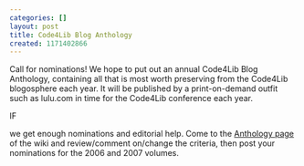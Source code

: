 ```yaml
---
categories: []
layout: post
title: Code4Lib Blog Anthology
created: 1171402866
---
```

Call for nominations! We hope to put out an annual Code4Lib Blog Anthology, containing all that is most worth preserving from the Code4Lib blogosphere each year. It will be published by a print-on-demand outfit such as lulu.com in time for the Code4Lib conference each year.

IF

we get enough nominations and editorial help. Come to the <a href="http://code4lib.org/wiki/Code4LibBlogAnthology">Anthology page</a> of the wiki and review/comment on/change the criteria, then post your nominations for the 2006 and 2007 volumes.
